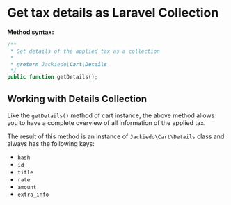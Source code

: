 # Get tax details as Laravel Collection
**Method syntax:**

```php
/**
 * Get details of the applied tax as a collection
 *
 * @return Jackiedo\Cart\Details
 */
public function getDetails();
```

## Working with Details Collection
Like the `getDetails()` method of cart instance, the above method allows you to have a complete overview of all information of the applied tax.

The result of this method is an instance of `Jackiedo\Cart\Details` class and always has the following keys:

- `hash`
- `id`
- `title`
- `rate`
- `amount`
- `extra_info`
